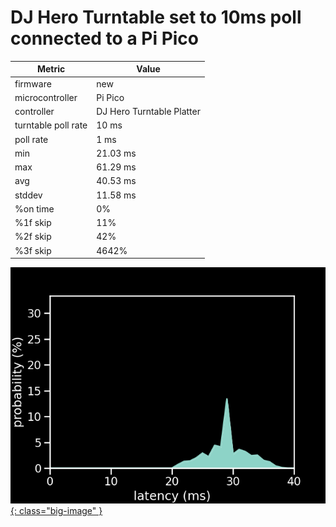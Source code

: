 # DJ Hero Turntable set to 10ms poll connected to a Pi Pico

| Metric              | Value                     |
| ------------------- | ------------------------- |
| firmware            | new                       |
| microcontroller     | Pi Pico                   |
| controller          | DJ Hero Turntable Platter |
| turntable poll rate | 10 ms                     |
| poll rate           | 1 ms                      |
| min                 | 21.03 ms                  |
| max                 | 61.29 ms                  |
| avg                 | 40.53 ms                  |
| stddev              | 11.58 ms                  |
| %on time            | 0%                        |
| %1f skip            | 11%                       |
| %2f skip            | 42%                       |
| %3f skip            | 4642%                     |

[![Graph](../../assets/images/results/santroller_dj_10.png){: class="big-image" }](../../assets/images/results/santroller_dj_10.png)
